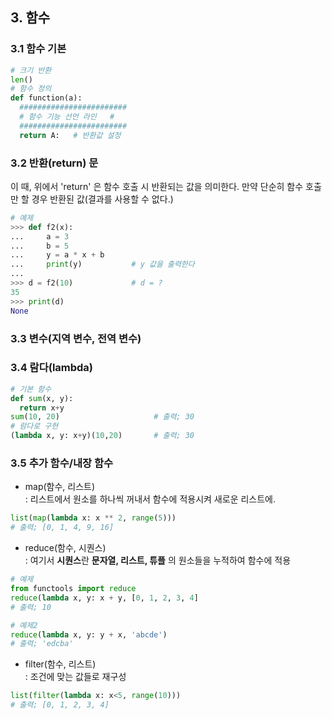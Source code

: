 ## 3. 함수
### 3.1 함수 기본
```py
# 크기 반환
len()
# 함수 정의
def function(a):
  ########################
  # 함수 기능 선언 라인   #
  ########################
  return A:   # 반환값 설정
```  

### 3.2 반환(return) 문  
이 때, 위에서 'return' 은 함수 호출 시 반환되는 값을 의미한다.
만약 단순히 함수 호출만 할 경우 반환된 값(결과를 사용할 수 없다.)
```py
# 예제
>>> def f2(x):
...     a = 3
...     b = 5
...     y = a * x + b
...     print(y)           # y 값을 출력한다
...
>>> d = f2(10)             # d = ?
35
>>> print(d)
None
```  

### 3.3 변수(지역 변수, 전역 변수)

### 3.4 람다(lambda)
```py
# 기본 함수
def sum(x, y):
  return x+y
sum(10, 20)                     # 출력; 30
# 람다로 구현
(lambda x, y: x+y)(10,20)       # 출력; 30
```

### 3.5 추가 함수/내장 함수
* map(함수, 리스트)  
: 리스트에서 원소를 하나씩 꺼내서 함수에 적용시켜 새로운 리스트에.  
```py
list(map(lambda x: x ** 2, range(5)))
# 출력; [0, 1, 4, 9, 16]
```

* reduce(함수, 시퀀스)  
: 여기서 **시퀀스**란 **문자열, 리스트, 튜플** 의 원소들을 누적하여 함수에 적용  
```py
# 예제
from functools import reduce
reduce(lambda x, y: x + y, [0, 1, 2, 3, 4]
# 출력; 10
```  
```py
# 예제2
reduce(lambda x, y: y + x, 'abcde')
# 출력; 'edcba'
```

* filter(함수, 리스트)  
: 조건에 맞는 값들로 재구성
```py
list(filter(lambda x: x<5, range(10)))
# 출력; [0, 1, 2, 3, 4]
```
